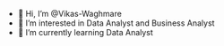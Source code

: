 - 👋 Hi, I’m @Vikas-Waghmare
- 👀 I’m interested in Data Analyst and Business Analyst
- 🌱 I’m currently learning Data Analyst


<!---
Vikas-Waghmare/Vikas-Waghmare is a ✨ special ✨ repository because its `README.md` (this file) appears on your GitHub profile.
You can click the Preview link to take a look at your changes.
--->
